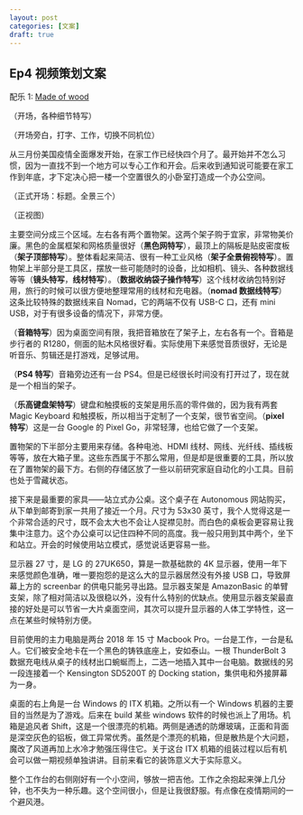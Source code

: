 ```yaml
---
layout: post
categories: [文案]
draft: true
---
```


## Ep4 视频策划文案

配乐 1: [Made of wood](https://www.free-stock-music.com/joe-crotty-made-of-wood.html)

（开场，各种细节特写）

（开场旁白，打字、工作，切换不同机位）

从三月份美国疫情全面爆发开始，在家工作已经快四个月了。最开始并不怎么习惯，因为一直找不到一个地方可以专心工作和开会。后来收到通知说可能要在家工作到年底，才下定决心把一楼一个空置很久的小卧室打造成一个办公空间。

（正式开场：标题。全景三个）

（正视图）

主要空间分成三个区域。左右各有两个置物架。这两个架子购于宜家，非常物美价廉。黑色的金属框架和网格质量很好（**黑色网特写**），最顶上的隔板是贴皮密度板（**架子顶部特写**）。整体看起来简洁、很有一种工业风格（**架子全景俯视特写**）。置物架上半部分是工具区，摆放一些可能随时的设备，比如相机、镜头、各种数据线等等（**镜头特写**，**线材特写**）。（**数据收纳袋子操作特写**）这个线材收纳包特别好用，旅行的时候可以很方便地整理常用的线材和充电器。（**nomad 数据线特写**）这条比较特殊的数据线来自 Nomad，它的两端不仅有 USB-C 口，还有 mini USB，对于有很多设备的情况下，非常方便。

（**音箱特写**）因为桌面空间有限，我把音箱放在了架子上，左右各有一个。音箱是步行者的 R1280，侧面的贴木风格很好看。实际使用下来感觉音质很好，无论是听音乐、剪辑还是打游戏，足够试用。

（**PS4 特写**）音箱旁边还有一台 PS4。但是已经很长时间没有打开过了，现在就是一个相当的架子。

（**乐高键盘架特写**）键盘和触摸板的支架是用乐高的零件做的，因为我有两套 Magic Keyboard 和触摸板，所以相当于定制了一个支架，很节省空间。（**pixel 特写**）这是一台 Google 的 Pixel Go，非常轻薄，也给它做了一个支架。

置物架的下半部分主要用来存储。各种电池、HDMI 线材、网线、光纤线、插线板等等，放在大箱子里。这些东西属于不那么常用，但是却是很重要的工具，所以放在了置物架的最下方。右侧的存储区放了一些以前研究家庭自动化的小工具。目前也处于雪藏状态。

接下来是最重要的家具——站立式办公桌。这个桌子在 Autonomous 网站购买，从下单到邮寄到家一共用了接近一个月。尺寸为 53x30 英寸，我个人觉得这是一个非常合适的尺寸，既不会太大也不会让人捉襟见肘。而白色的桌板会更容易让我集中注意力。这个办公桌可以记住四种不同的高度。我一般只用到其中两个，坐下和站立。开会的时候使用站立模式，感觉说话更容易一些。

显示器 27 寸，是 LG 的 27UK650，算是一款基础款的 4K 显示器，使用一年下来感觉颜色准确，唯一要抱怨的是这么大的显示器居然没有外接 USB 口，导致屏幕上方的 screenbar 的供电只能另寻出路。显示器支架是 AmazonBasic 的单臂支架，除了相对简洁以及很稳以外，没有什么特别的优缺点。使用显示器支架最直接的好处是可以节省一大片桌面空间，其次可以提升显示器的人体工学特性，这一点在某些时候特别方便。

目前使用的主力电脑是两台 2018 年 15 寸 Macbook Pro。一台是工作，一台是私人。它们被安全地卡在一个黑色的铸铁底座上，安如泰山。一根 ThunderBolt 3 数据充电线从桌子的线材出口蜿蜒而上，二选一地插入其中一台电脑。数据线的另一段连接着一个 Kensington SD5200T 的 Docking station，集供电和外接屏幕为一身。

桌面的右上角是一台 Windows 的 ITX 机箱。之所以有一个 Windows 机器的主要目的当然是为了游戏。后来在 build 某些 windows 软件的时候也派上了用场。机箱是追风者 Shift，这是一个很漂亮的机箱。两侧是通透的防爆玻璃，正面和背面是深空灰色的铝板，做工异常优秀。虽然是个漂亮的机箱，但是散热是个大问题，魔改了风道再加上水冷才勉强压得住它。关于这台 ITX 机箱的组装过程以后有机会可以做一期视频单独讲讲。目前来看它的装饰意义大于实际意义。

整个工作台的右侧刚好有一个小空间，够放一把吉他。工作之余抱起来弹上几分钟，也不失为一种乐趣。这个空间很小，但是让我很舒服。有点像在疫情期间的一个避风港。
